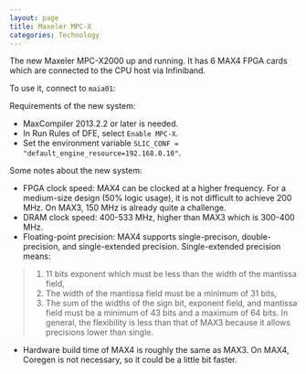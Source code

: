 ```yaml
---
layout: page
title: Maxeler MPC-X
categories: Technology
---
```


The new Maxeler MPC-X2000 up and running. It has 6 MAX4 FPGA cards which are connected to the CPU host via Infiniband.

To use it, connect to `maia01`:

Requirements of the new system:

* MaxCompiler 2013.2.2 or later is needed.
* In Run Rules of DFE, select `Enable MPC-X`.
* Set the environment variable `SLIC_CONF = "default_engine_resource=192.168.0.10"`.

Some notes about the new system:

* FPGA clock speed: MAX4 can be clocked at a higher frequency. For a medium-size design (50% logic usage), it is not difficult to achieve 200 MHz. On MAX3, 150 MHz is already quite a challenge.
* DRAM clock speed: 400-533 MHz, higher than MAX3 which is 300-400 MHz.
* Floating-point precision: MAX4 supports single-precison, double-precision, and single-extended precision. 
Single-extended precision means: 
> 1) 11 bits exponent which must be less than the width of the mantissa field, 
> 2) The width of the mantissa field must be a minimum of 31 bits, 
> 3) The sum of the widths of the sign bit, exponent field, and mantissa field must be a minimum of 43 bits and a maximum of 64 bits. 
In general, the flexibility is less than that of MAX3 because it allows precisions lower than single.
* Hardware build time of MAX4 is roughly the same as MAX3. On MAX4, Coregen is not necessary, so it could be a little bit faster.
